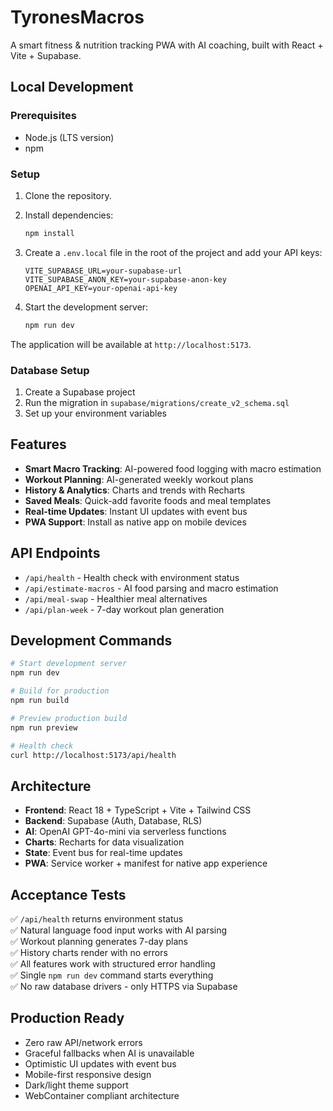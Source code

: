 # TyronesMacros

A smart fitness & nutrition tracking PWA with AI coaching, built with React + Vite + Supabase.

## Local Development

### Prerequisites

- Node.js (LTS version)
- npm

### Setup

1.  Clone the repository.
2.  Install dependencies:
    ```bash
    npm install
    ```
3.  Create a `.env.local` file in the root of the project and add your API keys:

    ```
    VITE_SUPABASE_URL=your-supabase-url
    VITE_SUPABASE_ANON_KEY=your-supabase-anon-key
    OPENAI_API_KEY=your-openai-api-key
    ```

4.  Start the development server:
    ```bash
    npm run dev
    ```

The application will be available at `http://localhost:5173`.

### Database Setup

1. Create a Supabase project
2. Run the migration in `supabase/migrations/create_v2_schema.sql`
3. Set up your environment variables

## Features

- **Smart Macro Tracking**: AI-powered food logging with macro estimation
- **Workout Planning**: AI-generated weekly workout plans
- **History & Analytics**: Charts and trends with Recharts
- **Saved Meals**: Quick-add favorite foods and meal templates
- **Real-time Updates**: Instant UI updates with event bus
- **PWA Support**: Install as native app on mobile devices

## API Endpoints

- `/api/health` - Health check with environment status
- `/api/estimate-macros` - AI food parsing and macro estimation
- `/api/meal-swap` - Healthier meal alternatives
- `/api/plan-week` - 7-day workout plan generation

## Development Commands

```bash
# Start development server
npm run dev

# Build for production
npm run build

# Preview production build
npm run preview

# Health check
curl http://localhost:5173/api/health
```

## Architecture

- **Frontend**: React 18 + TypeScript + Vite + Tailwind CSS
- **Backend**: Supabase (Auth, Database, RLS)
- **AI**: OpenAI GPT-4o-mini via serverless functions
- **Charts**: Recharts for data visualization
- **State**: Event bus for real-time updates
- **PWA**: Service worker + manifest for native app experience

## Acceptance Tests

✅ `/api/health` returns environment status  
✅ Natural language food input works with AI parsing  
✅ Workout planning generates 7-day plans  
✅ History charts render with no errors  
✅ All features work with structured error handling  
✅ Single `npm run dev` command starts everything  
✅ No raw database drivers - only HTTPS via Supabase  

## Production Ready

- Zero raw API/network errors
- Graceful fallbacks when AI is unavailable
- Optimistic UI updates with event bus
- Mobile-first responsive design
- Dark/light theme support
- WebContainer compliant architecture
